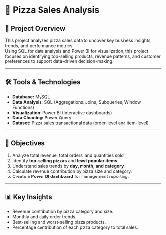 # 🍕 Pizza Sales Analysis

## 📌 Project Overview
This project analyzes pizza sales data to uncover key business insights, trends, and performance metrics.  
Using SQL for data analysis and Power BI for visualization, this project focuses on identifying top-selling products, revenue patterns, and customer preferences to support data-driven decision-making.  

---

## 🛠️ Tools & Technologies
- **Database:** MySQL
- **Data Analysis:** SQL (Aggregations, Joins, Subqueries, Window Functions)
- **Visualization:** Power BI (Interactive dashboards)
- **Data Cleaning:** Power Query
- **Dataset:** Pizza sales transactional data (order-level and item-level)

---

## 🎯 Objectives
1. Analyze total revenue, total orders, and quantities sold.
2. Identify **top-selling pizzas** and **least popular items**.
3. Understand sales trends by **day, month, and category**.
4. Calculate revenue contribution by pizza size and category.
5. Create a **Power BI dashboard** for management reporting.

---

## 📊 Key Insights
- Revenue contribution by pizza category and size.
- Monthly and daily order trends.
- Best-selling and worst-selling pizza products.
- Percentage contribution of each pizza category to total sales.

